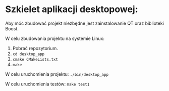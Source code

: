 # Szkielet aplikacji desktopowej:

Aby móc zbudować projekt niezbędne jest zainstalowanie QT oraz biblioteki Boost.

W celu zbudowania projektu na systemie Linux:
1. Pobrać repozytorium.
2. `cd desktop_app`
3. `cmake CMakeLists.txt`
4. `make`

W celu uruchomienia projektu:
`./bin/desktop_app`

W celu uruchomienia testów:
`make test1`


